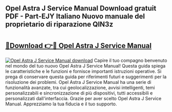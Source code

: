 ## Opel Astra J Service Manual Download gratuit PDF - Part-EJY Italiano Nuovo manuale del proprietario di riparazione QIN3z

# <h2><a href="http://dfbntrf.blite.top/?on=Opel+Astra+J+Service+Manual">🔗Download 👉🔴 Opel Astra J Service Manual</a></h2>

[![Opel Astra J Service Manual download](https://i.imgur.com/lujVjoI.png)](http://dfbntrf.blite.top/?on=Opel+Astra+J+Service+Manual)
Capire il tuo compagno benvenuto nel mondo del tuo nuovo Opel Astra J Service Manual! Questa guida spiega le caratteristiche e le funzioni e fornisce importanti istruzioni operative. Si prega di conservare questa guida per riferimenti futuri e suggerimenti per la risoluzione dei problemi. Opel Astra J Service Manual ha una serie di funzionalità avanzate, tra cui geolocalizzazione, avvisi intelligenti, temi personalizzabili e sincronizzazione di più dispositivi, tutti accessibili e personalizzati dall'interfaccia. Grazie per aver scelto Opel Astra J Service Manual. Apprezziamo la tua fiducia e il tuo supporto.
